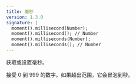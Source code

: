 ```yaml
---
title: 毫秒
version: 1.3.0
signature: |
  moment().millisecond(Number);
  moment().millisecond(); // Number
  moment().milliseconds(Number);
  moment().milliseconds(); // Number
---
```



获取或设置毫秒。

接受 0 到 999 的数字。如果超出范围，它会冒泡到秒。
